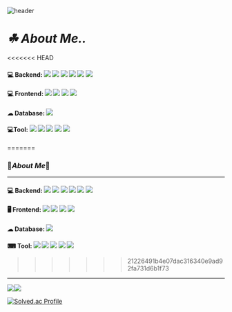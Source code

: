 
![header](https://capsule-render.vercel.app/api?type=venom&color=568A35&height=300&section=header&text=Hello!-nl-This%20is%20Chon's%20GitHub!!&&fontColor=BFDE9B&fontSize=45&fontAlign=50)

# ***☘ About Me..***

<<<<<<< HEAD
#### 💻 Backend: <img src="https://img.shields.io/badge/Java-007396?style=flat&logo=java&logoColor=white" /> <img src="https://img.shields.io/badge/Spring-6DB33F?style=flat&logo=spring&logoColohite"/> <img src="https://img.shields.io/badge/Springboot-6DB33F?style=flat&logo=springboot&logoColor=white"/> <img src="https://img.shields.io/badge/Docker-2496ED?style=flat&logo=docker&logoColor=white" /> <img src="https://img.shields.io/badge/Jenkins-D24939?style=flat&logo=jenkins&logoColor=white" /> <img src="https://img.shields.io/badge/AWS-232F3E?style=flat&logo=amazonwebservices&logoColor=white" />

#### 💻 Frontend: <img src="https://img.shields.io/badge/React-61DAFB?style=flat&logo=react&logoColor=white" /> <img src="https://img.shields.io/badge/Javascript-F7DF1E?style=flat&logo=javascript&logoColor=white" /> <img src="https://img.shields.io/badge/HTML5-E34F26?style=flat&logo=html5&logoColor=white" /> <img src="https://img.shields.io/badge/CSS-663399?style=flat&logo=css&logoColor=white" />

#### ☁ Database: <img src="https://img.shields.io/badge/Oracle-D24939?style=flat&logo=oracle&logoColor=white"/>

#### 💻Tool: <img src="https://img.shields.io/badge/Git-F05032?style=flat&logo=git&logoColor=white"/> <img src="https://img.shields.io/badge/GitHub-181717?style=flat&logo=github&logoColor=white"/> <img src="https://img.shields.io/badge/IntelliJ IDEA-000000?style=flat&logo=intellijidea&logoColor=white"/> <img src="https://img.shields.io/badge/Eclipse IDE-2C2255?style=flat&logo=eclipseide&logoColor=white"/> <img src="https://img.shields.io/badge/VS Code-2F80ED?style=flat&logo=vscode&logoColor=white"/>
=======
### 🌱***About Me***🌱
---
#### 💻 **Backend**: <img src="https://img.shields.io/badge/Java-007396?style=flat&logo=java&logoColor=white" /> <img src="https://img.shields.io/badge/Spring-6DB33F?style=flat&logo=spring&logoColohite"/> <img src="https://img.shields.io/badge/Springboot-6DB33F?style=flat&logo=springboot&logoColor=white"/> <img src="https://img.shields.io/badge/Docker-2496ED?style=flat&logo=docker&logoColor=white" /> <img src="https://img.shields.io/badge/Jenkins-D24939?style=flat&logo=jenkins&logoColor=white" /> <img src="https://img.shields.io/badge/AWS-232F3E?style=flat&logo=amazonwebservices&logoColor=white" />

#### 🖥 **Frontend**: <img src="https://img.shields.io/badge/React-61DAFB?style=flat&logo=react&logoColor=white" /> <img src="https://img.shields.io/badge/Javascript-F7DF1E?style=flat&logo=javascript&logoColor=white" /> <img src="https://img.shields.io/badge/HTML5-E34F26?style=flat&logo=html5&logoColor=white" /> <img src="https://img.shields.io/badge/CSS-663399?style=flat&logo=css&logoColor=white" />

#### ☁ **Database**: <img src="https://img.shields.io/badge/Oracle-D24939?style=flat&logo=oracle&logoColor=white"/>

#### ⌨ **Tool**: <img src="https://img.shields.io/badge/Git-F05032?style=flat&logo=git&logoColor=white"/> <img src="https://img.shields.io/badge/GitHub-181717?style=flat&logo=github&logoColor=white"/> <img src="https://img.shields.io/badge/IntelliJ IDEA-000000?style=flat&logo=intellijidea&logoColor=white"/> <img src="https://img.shields.io/badge/Eclipse IDE-2C2255?style=flat&logo=eclipseide&logoColor=white"/> <img src="https://img.shields.io/badge/VS Code-2F80ED?style=flat&logo=vscode&logoColor=white"/>
>>>>>>> 21226491b4e07dac316340e9ad92fa731d6b1f73

---
<img src="https://github-readme-stats.vercel.app/api/top-langs/?username=Park-choeun&layout=compact"><img src="https://github-readme-stats.vercel.app/api?username=Park-choeun&show_icons=true">

[![Solved.ac Profile](https://mazassumnida.wtf/api/v2/generate_badge?boj=chdms7471)](https://solved.ac/chdms7471)





